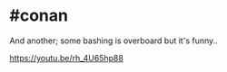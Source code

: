 # #conan

And another; some bashing is overboard but it's funny..

https://youtu.be/rh_4U65hp88










